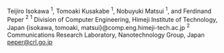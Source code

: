 Teijiro Isokawa ${ }^1$, Tomoaki Kusakabe ${ }^1$, Nobuyuki Matsui ${ }^1$, and Ferdinand Peper ${ }^2$
${ }^1$ Division of Computer Engineering, Himeji Institute of Technology, Japan \{isokawa, tomoaki, matsui\}@comp.eng.himeji-tech.ac.jp
${ }^2$ Communications Research Laboratory, Nanotechnology Group, Japan peper@crl.go.jp

